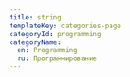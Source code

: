 ```yaml
---
title: string
templateKey: categories-page
categoryId: programming
categoryName:
  en: Programming
  ru: Программирование
---
```



